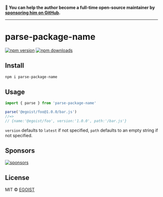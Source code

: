 **💛 You can help the author become a full-time open-source maintainer by [sponsoring him on GitHub](https://github.com/sponsors/egoist).**

---

# parse-package-name

[![npm version](https://badgen.net/npm/v/parse-package-name)](https://npm.im/parse-package-name) [![npm downloads](https://badgen.net/npm/dm/parse-package-name)](https://npm.im/parse-package-name)

## Install

```bash
npm i parse-package-name
```

## Usage

```ts
import { parse } from 'parse-package-name'

parse('@egoist/foo@1.0.0/bar.js')
//=>
// {name:'@egoist/foo', version:'1.0.0', path:'/bar.js'}
```

`version` defaults to `latest` if not specified, `path` defaults to an empty string if not specified.

## Sponsors

[![sponsors](https://sponsors-images.egoist.sh/sponsors.svg)](https://github.com/sponsors/egoist)

## License

MIT &copy; [EGOIST](https://github.com/sponsors/egoist)
